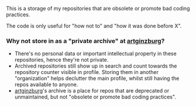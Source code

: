 This is a storage of my repositories that are obsolete or promote bad coding practices.

The code is only useful for "how not to" and "how it was done before X".

### Why not store in as a "private archive" at [artginzburg](https://github.com/artginzburg)?

- There's no personal data or important intellectual property in these repositories, hence they're not private.
- Archived repositories still show up in search and count towards the repository counter visible in profile.
Storing them in another "organization" helps declutter the main profile, whilst still having the repos available to anyone.
- [artginzburg](https://github.com/artginzburg)'s archive is a place for repos that are deprecated or unmaintained, but not "obsolete or promote bad coding practices".

